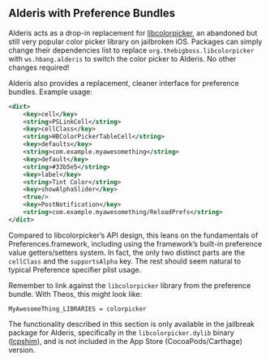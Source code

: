 ## Alderis with Preference Bundles
Alderis acts as a drop-in replacement for [libcolorpicker](https://github.com/atomikpanda/libcolorpicker), an abandoned but still very popular color picker library on jailbroken iOS. Packages can simply change their dependencies list to replace `org.thebigboss.libcolorpicker` with `ws.hbang.alderis` to switch the color picker to Alderis. No other changes required!

Alderis also provides a replacement, cleaner interface for preference bundles. Example usage:

```xml
<dict>
	<key>cell</key>
	<string>PSLinkCell</string>
	<key>cellClass</key>
	<string>HBColorPickerTableCell</string>
	<key>defaults</key>
	<string>com.example.myawesomething</string>
	<key>default</key>
	<string>#33b5e5</string>
	<key>label</key>
	<string>Tint Color</string>
	<key>showAlphaSlider</key>
	<true/>
	<key>PostNotification</key>
	<string>com.example.myawesomething/ReloadPrefs</string>
</dict>
```

Compared to libcolorpicker’s API design, this leans on the fundamentals of Preferences.framework, including using the framework’s built-in preference value getters/setters system. In fact, the only two distinct parts are the `cellClass` and the `supportsAlpha` key. The rest should seem natural to typical Preference specifier plist usage.

Remember to link against the `libcolorpicker` library from the preference bundle. With Theos, this might look like:

```make
MyAwesomeThing_LIBRARIES = colorpicker
```

The functionality described in this section is only available in the jailbreak package for Alderis, specifically in the `libcolorpicker.dylib` binary ([lcpshim](https://github.com/hbang/Alderis/tree/master/lcpshim)), and is not included in the App Store (CocoaPods/Carthage) version.
